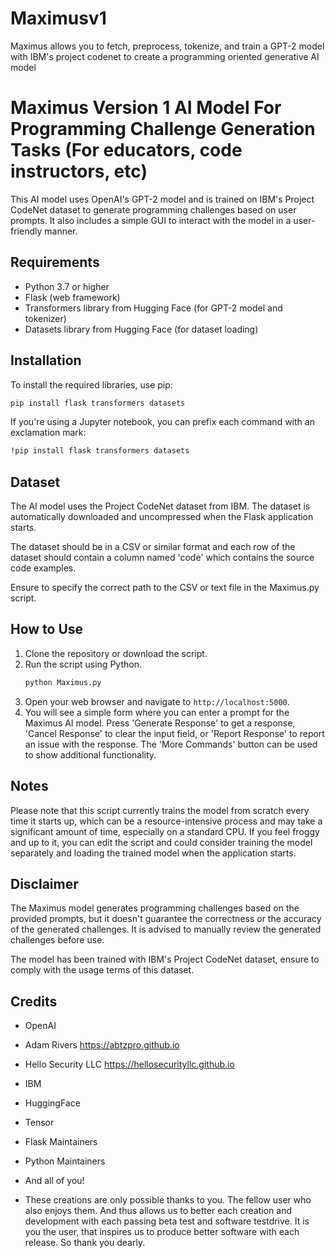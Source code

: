 # Maximusv1
Maximus allows you to fetch, preprocess, tokenize, and train a GPT-2 model with IBM's project codenet to create a programming oriented generative AI model

# Maximus Version 1 AI Model For Programming Challenge Generation Tasks (For educators, code instructors, etc)

This AI model uses OpenAI's GPT-2 model and is trained on IBM's Project CodeNet dataset to generate programming challenges based on user prompts. It also includes a simple GUI to interact with the model in a user-friendly manner.

## Requirements

- Python 3.7 or higher
- Flask (web framework)
- Transformers library from Hugging Face (for GPT-2 model and tokenizer)
- Datasets library from Hugging Face (for dataset loading)

## Installation

To install the required libraries, use pip:

```bash
pip install flask transformers datasets
```

If you're using a Jupyter notebook, you can prefix each command with an exclamation mark:

```bash
!pip install flask transformers datasets
```

## Dataset

The AI model uses the Project CodeNet dataset from IBM. The dataset is automatically downloaded and uncompressed when the Flask application starts.

The dataset should be in a CSV or similar format and each row of the dataset should contain a column named 'code' which contains the source code examples.

Ensure to specify the correct path to the CSV or text file in the Maximus.py script.

## How to Use

1. Clone the repository or download the script.
2. Run the script using Python.
    ```bash
    python Maximus.py
    ```
3. Open your web browser and navigate to `http://localhost:5000`.
4. You will see a simple form where you can enter a prompt for the Maximus AI model. Press 'Generate Response' to get a response, 'Cancel Response' to clear the input field, or 'Report Response' to report an issue with the response. The 'More Commands' button can be used to show additional functionality.

## Notes

Please note that this script currently trains the model from scratch every time it starts up, which can be a resource-intensive process and may take a significant amount of time, especially on a standard CPU. If you feel froggy and up to it, you can edit the script and could consider training the model separately and loading the trained model when the application starts.

## Disclaimer

The Maximus model generates programming challenges based on the provided prompts, but it doesn't guarantee the correctness or the accuracy of the generated challenges. It is advised to manually review the generated challenges before use.

The model has been trained with IBM's Project CodeNet dataset, ensure to comply with the usage terms of this dataset.

## Credits

- OpenAI

- Adam Rivers https://abtzpro.github.io

- Hello Security LLC https://hellosecurityllc.github.io

- IBM

- HuggingFace

- Tensor

- Flask Maintainers

- Python Maintainers

- And all of you!

- These creations are only possible thanks to you. The fellow user who also enjoys them. And thus allows us to better each creation and development with each passing beta test and software testdrive. It is you the user, that inspires us to produce better software with each release. So thank you dearly. 
